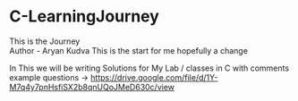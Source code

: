 # C-LearningJourney
This is the Journey
<br>
Author - Aryan Kudva
This is the start for me hopefully a change

In This we will be writing Solutions for My Lab / classes in C with comments 
example questions -> https://drive.google.com/file/d/1Y-M7q4y7pnHsfiSX2b8qnUQoJMeD630c/view